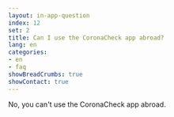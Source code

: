 ```yaml
---
layout: in-app-question
index: 12
set: 2
title: Can I use the CoronaCheck app abroad?
lang: en
categories:
- en
- faq
showBreadCrumbs: true
showContact: true
---
```

No, you can't use the CoronaCheck app abroad.
